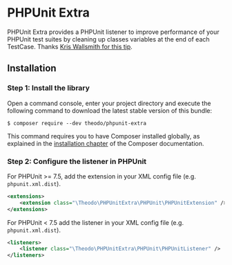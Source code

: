 # PHPUnit Extra

PHPUnit Extra provides a PHPUnit listener to improve performance of your
PHPUnit test suites by cleaning up classes variables at the end of each
TestCase. Thanks [Kris Wallsmith for this tip](http://kriswallsmith.net/post/18029585104/faster-phpunit).

## Installation

### Step 1: Install the library

Open a command console, enter your project directory and execute the
following command to download the latest stable version of this bundle:

```console
$ composer require --dev theodo/phpunit-extra
```

This command requires you to have Composer installed globally, as explained
in the [installation chapter](https://getcomposer.org/doc/00-intro.md)
of the Composer documentation.

### Step 2: Configure the listener in PHPUnit

For PHPUnit >= 7.5, add the extension in your XML config file (e.g. `phpunit.xml.dist`).

```xml
<extensions>
    <extension class="\Theodo\PHPUnitExtra\PHPUnit\PHPUnitExtension" />
</extensions>
```

For PHPUnit < 7.5 add the listener in your XML config file (e.g. `phpunit.xml.dist`).

```xml
<listeners>
    <listener class="\Theodo\PHPUnitExtra\PHPUnit\PHPUnitListener" />
</listeners>
```
